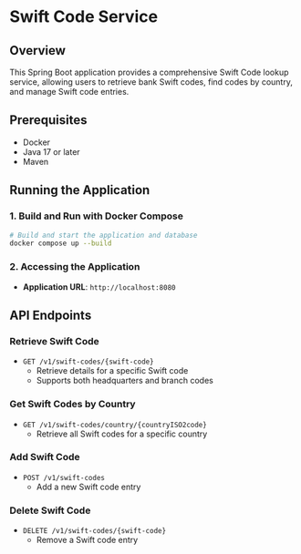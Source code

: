 # Swift Code Service

## Overview
This Spring Boot application provides a comprehensive Swift Code lookup service, allowing users to retrieve bank Swift codes, find codes by country, and manage Swift code entries.

## Prerequisites
- Docker
- Java 17 or later
- Maven

## Running the Application

### 1. Build and Run with Docker Compose
```bash
# Build and start the application and database
docker compose up --build
```

### 2. Accessing the Application
- **Application URL**: `http://localhost:8080`

## API Endpoints

### Retrieve Swift Code
- `GET /v1/swift-codes/{swift-code}`
    - Retrieve details for a specific Swift code
    - Supports both headquarters and branch codes

### Get Swift Codes by Country
- `GET /v1/swift-codes/country/{countryISO2code}`
    - Retrieve all Swift codes for a specific country

### Add Swift Code
- `POST /v1/swift-codes`
    - Add a new Swift code entry

### Delete Swift Code
- `DELETE /v1/swift-codes/{swift-code}`
    - Remove a Swift code entry